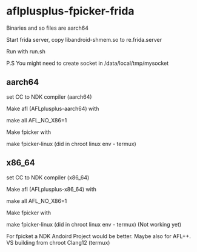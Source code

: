# aflplusplus-fpicker-frida

Binaries and so files are aarch64

Start frida server, copy libandroid-shmem.so to re.frida.server

Run with run.sh

P.S You might need to create socket in /data/local/tmp/mysocket

## aarch64

set CC to NDK compiler (aarch64)

Make afl (AFLplusplus-aarch64) with 

make all AFL_NO_X86=1

Make fpicker with

make fpicker-linux (did in chroot linux env - termux)

## x86_64


set CC to NDK compiler (x86_64)

Make afl (AFLplusplus-x86_64) with 

make all AFL_NO_X86=1

Make fpicker with

make fpicker-linux (did in chroot linux env - termux) (Not working yet)


For fpicket a NDK Andoird Project would be better. Maybe also for AFL++. VS building from chroot Clang12 (termux)







